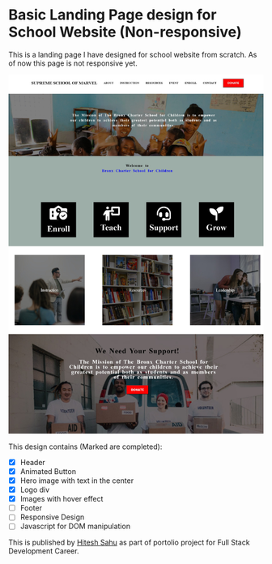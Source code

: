 # Basic Landing Page design for School Website (Non-responsive)

This is a landing page I have designed for school website from scratch. As of now this page is not responsive yet.

![Website screenshot](/screenshot.jpeg)

This design contains (Marked are completed):

- [x] Header
- [x] Animated Button
- [x] Hero image with text in the center
- [x] Logo div
- [x] Images with hover effect
- [ ] Footer
- [ ] Responsive Design
- [ ] Javascript for DOM manipulation

This is published by [Hitesh Sahu](https://www.linkedin.com/in/hitesh-kumar-sahu-ba909b1a6/) as part of portolio project for Full Stack Development Career.
